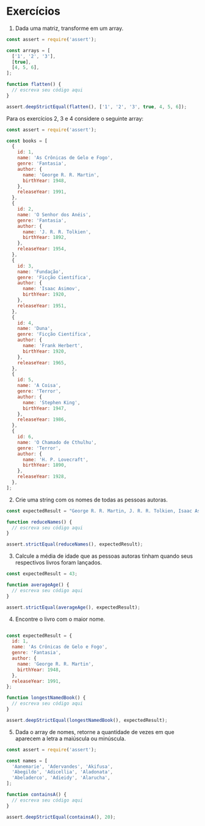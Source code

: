 # Exercícios

1. Dada uma matriz, transforme em um array.
```js
const assert = require('assert');

const arrays = [
  ['1', '2', '3'],
  [true],
  [4, 5, 6],
];

function flatten() {
  // escreva seu código aqui
}

assert.deepStrictEqual(flatten(), ['1', '2', '3', true, 4, 5, 6]);
```
Para os exercícios 2, 3 e 4 considere o seguinte array:
```js
const assert = require('assert');

const books = [
  {
    id: 1,
    name: 'As Crônicas de Gelo e Fogo',
    genre: 'Fantasia',
    author: {
      name: 'George R. R. Martin',
      birthYear: 1948,
    },
    releaseYear: 1991,
  },
  {
    id: 2,
    name: 'O Senhor dos Anéis',
    genre: 'Fantasia',
    author: {
      name: 'J. R. R. Tolkien',
      birthYear: 1892,
    },
    releaseYear: 1954,
  },
  {
    id: 3,
    name: 'Fundação',
    genre: 'Ficção Científica',
    author: {
      name: 'Isaac Asimov',
      birthYear: 1920,
    },
    releaseYear: 1951,
  },
  {
    id: 4,
    name: 'Duna',
    genre: 'Ficção Científica',
    author: {
      name: 'Frank Herbert',
      birthYear: 1920,
    },
    releaseYear: 1965,
  },
  {
    id: 5,
    name: 'A Coisa',
    genre: 'Terror',
    author: {
      name: 'Stephen King',
      birthYear: 1947,
    },
    releaseYear: 1986,
  },
  {
    id: 6,
    name: 'O Chamado de Cthulhu',
    genre: 'Terror',
    author: {
      name: 'H. P. Lovecraft',
      birthYear: 1890,
    },
    releaseYear: 1928,
  },
];
```
2. Crie uma string com os nomes de todas as pessoas autoras.
```js
const expectedResult = "George R. R. Martin, J. R. R. Tolkien, Isaac Asimov, Frank Herbert, Stephen King, H. P. Lovecraft.";

function reduceNames() {
  // escreva seu código aqui
}

assert.strictEqual(reduceNames(), expectedResult);
```

3. Calcule a média de idade que as pessoas autoras tinham quando seus respectivos livros foram lançados.
```js
const expectedResult = 43;

function averageAge() {
  // escreva seu código aqui
}

assert.strictEqual(averageAge(), expectedResult);
```

4. Encontre o livro com o maior nome.
```js

const expectedResult = {
  id: 1,
  name: 'As Crônicas de Gelo e Fogo',
  genre: 'Fantasia',
  author: {
    name: 'George R. R. Martin',
    birthYear: 1948,
  },
  releaseYear: 1991,
};

function longestNamedBook() {
  // escreva seu código aqui
}

assert.deepStrictEqual(longestNamedBook(), expectedResult);
```

5. Dada o array de nomes, retorne a quantidade de vezes em que aparecem a letra a maiúscula ou minúscula.
```js
const assert = require('assert');

const names = [
  'Aanemarie', 'Adervandes', 'Akifusa',
  'Abegildo', 'Adicellia', 'Aladonata',
  'Abeladerco', 'Adieidy', 'Alarucha',
];

function containsA() {
  // escreva seu código aqui
}

assert.deepStrictEqual(containsA(), 20);
```